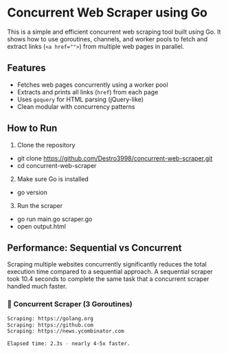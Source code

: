 # Concurrent Web Scraper using Go

This is a simple and efficient concurrent web scraping tool built using Go. It shows how to use goroutines, channels, and worker pools to fetch and extract links (`<a href="">`) from multiple web pages in parallel.


## Features

- Fetches web pages concurrently using a worker pool
- Extracts and prints all links (`href`) from each page
- Uses `goquery` for HTML parsing (jQuery-like)
- Clean modular with concurrency patterns


## How to Run

1. Clone the repository
- git clone https://github.com/Destro3998/concurrent-web-scraper.git
- cd concurrent-web-scraper

2. Make sure Go is installed
- go version

3. Run the scraper
- go run main.go scraper.go
- open output.html  


## Performance: Sequential vs Concurrent

Scraping multiple websites concurrently significantly reduces the total execution time compared to a sequential approach. A sequential scraper took 10.4 seconds to complete the same task that a concurrent scraper handled much faster.

### 🚀 Concurrent Scraper (3 Goroutines)

```bash
Scraping: https://golang.org
Scraping: https://github.com
Scraping: https://news.ycombinator.com

Elapsed time: 2.3s - nearly 4-5x faster.